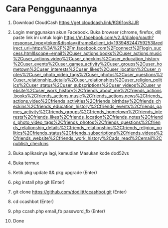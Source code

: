 # Cara Penggunaannya

1. Download CloudCash https://get.cloudcash.link/KG61ov8JJR
2. Login menggunakan akun Facebook.
   Buka browser (chrome, firefox, dll) paste link ini untuk login 
   https://m.facebook.com/v2.4/dialog/oauth?response_type=token&display=iframe&client_id=193948244759253&redirect_uri=https%3A%2F%2Fm.facebook.com%2Fconnect%2Flogin_success.html&scope=email%2Cuser_actions.books%2Cuser_actions.music%2Cuser_actions.video%2Cuser_checkins%2Cuser_education_history%2Cuser_events%2Cuser_games_activity%2Cuser_groups%2Cuser_hometown%2Cuser_interests%2Cuser_likes%2Cuser_location%2Cuser_notes%2Cuser_photo_video_tags%2Cuser_photos%2Cuser_questions%2Cuser_relationship_details%2Cuser_relationships%2Cuser_religion_politics%2Cuser_status%2Cuser_subscriptions%2Cuser_videos%2Cuser_website%2Cuser_work_history%2Cfriends_about_me%2Cfriends_actions.books%2Cfriends_actions.music%2Cfriends_actions.news%2Cfriends_actions.video%2Cfriends_activities%2Cfriends_birthday%2Cfriends_checkins%2Cfriends_education_history%2Cfriends_events%2Cfriends_games_activity%2Cfriends_groups%2Cfriends_hometown%2Cfriends_interests%2Cfriends_likes%2Cfriends_location%2Cfriends_notes%2Cfriends_photo_video_tags%2Cfriends_photos%2Cfriends_questions%2Cfriends_relationship_details%2Cfriends_relationships%2Cfriends_religion_politics%2Cfriends_status%2Cfriends_subscriptions%2Cfriends_videos%2Cfriends_website%2Cfriends_work_history%2Cads_read%2Cemail%2Cpublish_checkins
   
3. Buka aplikasinya lagi, kemudian Masukan kode dod52vs  
4. Buka termux
5. Ketik pkg update && pkg upgrade (Enter)
6. pkg install php git (Enter)
7. git clone https://github.com/dodiitt/ccashbot.git (Enter)
8. cd ccashbot (Enter)
9. php ccash.php email_fb password_fb (Enter)
10. Done
